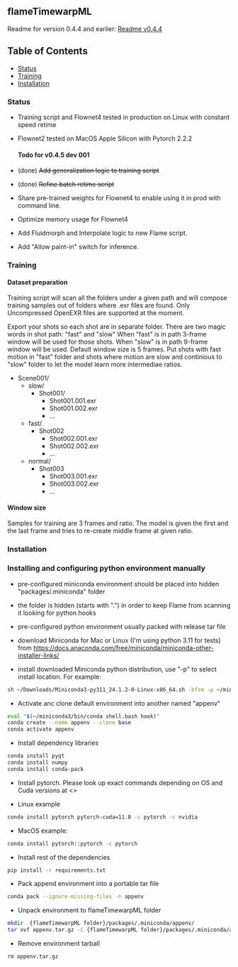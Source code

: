 ## flameTimewarpML

Readme for version 0.4.4 and earlier: [Readme v0.4.4](https://github.com/talosh/flameTimewarpML/blob/main/README_v044.md)

## Table of Contents
- [Status](#status)
- [Training](#training)
- [Installation](#installation)

### Status

* Training script and Flownet4 tested in production on Linux with constant speed retime
* Flownet2 tested on MacOS Apple Silicon with Pytorch 2.2.2

    #### Todo for v0.4.5 dev 001

* (done) ~~Add generalization logic to training script~~
* (done) ~~Refine batch retime script~~
* Share pre-trained weights for Flownet4 to enable using it in prod with command line.
* Optimize memory usage for Flownet4
* Add Fluidmorph and Interpolate logic to new Flame script.
* Add "Allow paint-in" switch for inference.

### Training

#### Dataset preparation
Training script will scan all the folders under a given path and will compose training samples out of folders where .exr files are found.
Only Uncompressed OpenEXR files are supported at the moment.

Export your shots so each shot are in separate folder.
There are two magic words in shot path: "fast" and "slow"
When "fast" is in path 3-frame window will be used for those shots.
When "slow" is in path 9-frame window will be used.
Default window size is 5 frames.
Put shots with fast motion in "fast" folder and shots where motion are slow and continious to "slow" folder to let the model learn more intermediae ratios.

- Scene001/
    - slow/
        - Shot001/
            - Shot001.001.exr
            - Shot001.002.exr
            - ...
    - fast/
        - Shot002
            - Shot002.001.exr
            - Shot002.002.exr
            - ...
    - normal/
        - Shot003
            - Shot003.001.exr
            - Shot003.002.exr
            - ...

#### Window size
Samples for training are 3 frames and ratio. The model is given the first and the last frame and tries to re-create middle frame at given ratio.


### Installation

### Installing and configuring python environment manually

* pre-configured miniconda environment should be placed into hidden "packages/.miniconda" folder
* the folder is hidden (starts with ".") in order to keep Flame from scanning it looking for python hooks
* pre-configured python environment usually packed with release tar file

* download Miniconda for Mac or Linux (I'm using python 3.11 for tests) from 
<https://docs.anaconda.com/free/miniconda/miniconda-other-installer-links/>

* install downloaded Miniconda python distribution, use "-p" to select install location. For example:

```bash
sh ~/Downloads/Miniconda3-py311_24.1.2-0-Linux-x86_64.sh -bfsm -p ~/miniconda3
```

* Activate anc clone default environment into another named "appenv" 

```bash
eval "$(~/miniconda3/bin/conda shell.bash hook)"
conda create --name appenv --clone base
conda activate appenv
```

* Install dependency libraries

```bash
conda install pyqt
conda install numpy
conda install conda-pack
```

* Install pytorch. Please look up exact commands depending on OS and Cuda versions at <>

* Linux example
```bash
conda install pytorch pytorch-cuda=11.8 -c pytorch -c nvidia
```

* MacOS example:

```bash
conda install pytorch::pytorch -c pytorch
```

* Install rest of the dependencies
```bash
pip install -r requirements.txt
```

* Pack append environment into a portable tar file

```bash
conda pack --ignore-missing-files -n appenv
```

* Unpack environment to flameTimewarpML folder

```bash
mkdir  {flameTimewarpML folder}/packages/.miniconda/appenv/
tar xvf appenv.tar.gz -C {flameTimewarpML folder}/packages/.miniconda/appenv/
```

* Remove environment tarball

```bash
rm appenv.tar.gz
```
